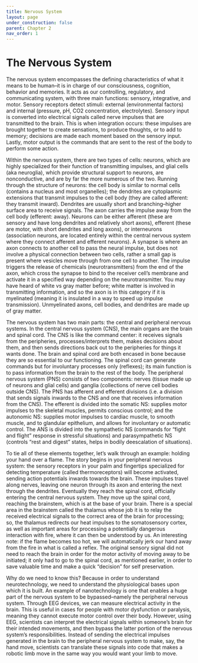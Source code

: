 ```yaml
---
title: Nervous System
layout: page
under_construction: false
parent: Chapter 2
nav_order: 1
---
```


# The Nervous System
The nervous system encompasses the defining characteristics of what it means to be human–it is in charge of our consciousness, cognition, behavior and memories. It acts as our controlling, regulatory, and communicating system, with three main functions: sensory, integrative, and motor. Sensory receptors detect stimuli: external (environmental factors) and internal (pressure, pH, CO2 concentration, electrolytes). Sensory input is converted into electrical signals called nerve impulses that are transmitted to the brain. This is when integration occurs: these impulses are brought together to create sensations, to produce thoughts, or to add to memory; decisions are made each moment based on the sensory input. Lastly, motor output is the commands that are sent to the rest of the body to perform some action.

Within the nervous system, there are two types of cells: neurons, which are highly specialized for their function of transmitting impulses, and glial cells (aka neuroglia), which provide structural support to neurons, are nonconductive, and are by far the more numerous of the two. Running through the structure of neurons: the cell body is similar to normal cells (contains a nucleus and most organelles); the dendrites are cytoplasmic extensions that transmit impulses to the cell body (they are called afferent: they transmit inward). Dendrites are usually short and branching–higher surface area to receive signals. The axon carries the impulse away from the cell body (efferent: away). Neurons can be either afferent (these are sensory and have long dendrites and relatively short axons), efferent (these are motor, with short dendrites and long axons), or interneurons (association neurons, are located entirely within the central nervous system where they connect afferent and efferent neurons). A synapse is where an axon connects to another cell to pass the neural impulse, but does not involve a physical connection between two cells, rather a small gap is present where vesicles move through from one cell to another. The impulse triggers the release of chemicals (neurotransmitters) from the end of the axon, which cross the synapse to bind to the receiver cell’s membrane and activate it in a specified way depending on the neurotransmitter. You may have heard of white vs gray matter before; white matter is involved in transmitting information, and so the axon is in this category if it is myelinated (meaning it is insulated in a way to speed up impulse transmission). Unmyelinated axons, cell bodies, and dendrites are made up of gray matter.

The nervous system has two main parts: the central and peripheral nervous systems. In the central nervous system (CNS), the main organs are the brain and spinal cord. The CNS is like the command center: it receives signals from the peripheries, processes/interprets them, makes decisions about them, and then sends directions back out to the peripheries for things it wants done. The brain and spinal cord are both encased in bone because they are so essential to our functioning. The spinal cord can generate commands but for involuntary processes only (reflexes); its main function is to pass information from the brain to the rest of the body. The peripheral nervous system (PNS) consists of two components: nerves (tissue made up of neurons and glial cells) and ganglia (collections of nerve cell bodies outside CNS). The PNS has afferent and efferent divisions (i.e. a division that sends signals inwards to the CNS and one that receives information from the CNS). The efferent is divided into the somatic NS: supplies motor impulses to the skeletal muscles, permits conscious control; and the autonomic NS: supplies motor impulses to cardiac muscle, to smooth muscle, and to glandular epithelium, and allows for involuntary or automatic control. The ANS is divided into the sympathetic NS (commands for “fight and flight” response in stressful situations) and parasympathetic NS (controls “rest and digest” states, helps in bodily deescalation of situations).

To tie all of these elements together, let’s walk through an example: holding your hand over a flame. The story begins in your peripheral nervous system: the sensory receptors in your palm and fingertips specialized for detecting temperature (called thermoreceptors) will become activated, sending action potentials inwards towards the brain. These impulses travel along nerves, leaving one neuron through its axon and entering the next through the dendrites. Eventually they reach the spinal cord, officially entering the central nervous system. They move up the spinal cord, reaching the brainstem, which is at the base of your brain. There is a special area in the brainstem called the thalamus whose job it is to relay the received electrical signals to the correct area of the brain for processing; so, the thalamus redirects our heat impulses to the somatosensory cortex, as well as important areas for processing a potentially dangerous interaction with fire, where it can then be understood by us. An interesting note: if the flame becomes too hot, we will automatically jerk our hand away from the fire in what is called a reflex. The original sensory signal did not need to reach the brain in order for the motor activity of moving away to be initiated; it only had to go to the spinal cord, as mentioned earlier, in order to save valuable time and make a quick “decision” for self preservation.

Why do we need to know this? Because in order to understand neurotechnology, we need to understand the physiological bases upon which it is built. An example of nanotechnology is one that enables a huge part of the nervous system to be bypassed–namely the peripheral nervous system. Through EEG devices, we can measure electrical activity in the brain. This is useful in cases for people with motor dysfunction or paralysis, meaning they cannot execute motor control over their body. However, using EEG, scientists can interpret the electrical signals within someone’s brain for their intended movements, and then bypass the latter portion of the nervous system’s responsibilities. Instead of sending the electrical impulses generated in the brain to the peripheral nervous system to make, say, the hand move, scientists can translate these signals into code that makes a robotic limb move in the same way you would want your limb to move.